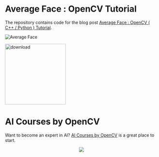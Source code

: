 # Average Face : OpenCV Tutorial

The repository contains code for the blog post [Average Face : OpenCV ( C++ / Python ) Tutorial](https://www.learnopencv.com/average-face-opencv-c-python-tutorial/).


<p align="left"><img src="https://learnopencv.com/wp-content/uploads/2016/05/average-woman-face-300x300.jpg" alt="Average Face"></p>

[<img src="https://learnopencv.com/wp-content/uploads/2022/07/download-button-e1657285155454.png" alt="download" width="200">](https://www.dropbox.com/scl/fo/uhgcyidd2edryfw5fd0ob/h?dl=1&rlkey=8c8rgtzwnv0hiozdepyiivpv5)


# AI Courses by OpenCV

Want to become an expert in AI? [AI Courses by OpenCV](https://opencv.org/courses/) is a great place to start. 

<a href="https://opencv.org/courses/">
<p align="center"> 
<img src="https://www.learnopencv.com/wp-content/uploads/2020/04/AI-Courses-By-OpenCV-Github.png">
</p>
</a>

